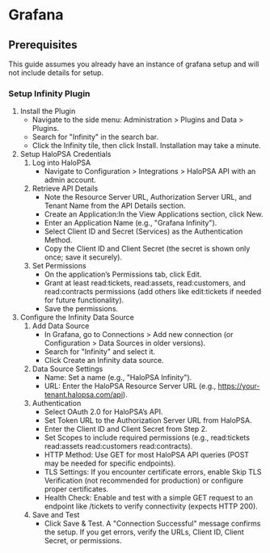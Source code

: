 # Grafana

## Prerequisites

This guide assumes you already have an instance of grafana setup and will not
include details for setup.

### Setup Infinity Plugin
1. Install the Plugin
    - Navigate to the side menu: Administration > Plugins and Data > Plugins.
    - Search for "Infinity" in the search bar.
    - Click the Infinity tile, then click Install. Installation may take a minute.
2. Setup HaloPSA Credentials
    1. Log into HaloPSA
        - Navigate to Configuration > Integrations > HaloPSA API with an admin account.
    2. Retrieve API Details
        - Note the Resource Server URL, Authorization Server URL, and Tenant Name from the API Details section.
        - Create an Application:In the View Applications section, click New.
        - Enter an Application Name (e.g., "Grafana Infinity").
        - Select Client ID and Secret (Services) as the Authentication Method.
        - Copy the Client ID and Client Secret (the secret is shown only once; save it securely).
    3. Set Permissions
        - On the application’s Permissions tab, click Edit.
        - Grant at least read:tickets, read:assets, read:customers, and read:contracts permissions (add others like edit:tickets if needed for future functionality).
        - Save the permissions.
3. Configure the Infinity Data Source
    1. Add Data Source
        - In Grafana, go to Connections > Add new connection (or Configuration > Data Sources in older versions).
        - Search for "Infinity" and select it.
        - Click Create an Infinity data source.
    2. Data Source Settings
        - Name: Set a name (e.g., "HaloPSA Infinity").
        - URL: Enter the HaloPSA Resource Server URL (e.g., https://your-tenant.halopsa.com/api).
    3. Authentication
        - Select OAuth 2.0 for HaloPSA’s API.
        - Set Token URL to the Authorization Server URL from HaloPSA.
        - Enter the Client ID and Client Secret from Step 2.
        - Set Scopes to include required permissions (e.g., read:tickets read:assets read:customers read:contracts).
        - HTTP Method: Use GET for most HaloPSA API queries (POST may be needed for specific endpoints).
        - TLS Settings: If you encounter certificate errors, enable Skip TLS Verification (not recommended for production) or configure proper certificates.
        - Health Check: Enable and test with a simple GET request to an endpoint like /tickets to verify connectivity (expects HTTP 200).
    4. Save and Test
        - Click Save & Test. A "Connection Successful" message confirms the setup. If you get errors, verify the URLs, Client ID, Client Secret, or permissions.

